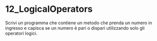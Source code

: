 # 12_LogicalOperators
Scrivi un programma che contiene un metodo che prenda un numero in ingresso e capisca se un numero è pari o dispari utilizzando solo gli operatori logici.
